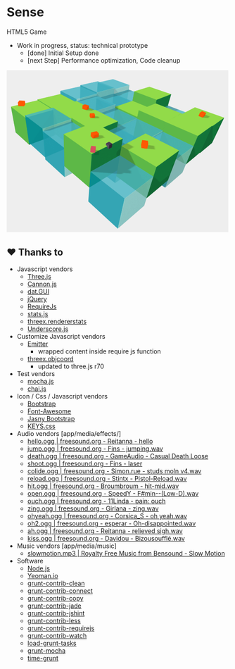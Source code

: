 # Sense
HTML5 Game

- Work in progress, status: technical prototype
  - [done] Initial Setup done
  - [next Step] Performance optimization, Code cleanup

![](https://raw.githubusercontent.com/renmuell/Sense/master/doc/screenshots/001.png)

## &#9829; Thanks to

- Javascript vendors
  - [Three.js](http://threejs.org/)
  - [Cannon.js](http://cannonjs.org/)
  - [dat.GUI](https://code.google.com/p/dat-gui/)
  - [jQuery](http://jquery.com/)
  - [RequireJs](http://requirejs.org/)
  - [stats.js](https://github.com/mrdoob/stats.js/)
  - [threex.rendererstats](https://github.com/jeromeetienne/threex.rendererstats)
  - [Underscore.js](http://underscorejs.org/)
- Customize Javascript vendors
  - [Emitter](https://github.com/component/emitter)
    - wrapped content inside require js function
  - [threex.objcoord](https://github.com/jeromeetienne/threex.objcoord)
    - updated to three.js r70
- Test vendors
  - [mocha.js](https://github.com/mochajs/mocha)
  - [chai.js](https://github.com/chaijs/chai)
- Icon / Css / Javascript vendors
  - [Bootstrap](http://getbootstrap.com/)
  - [Font-Awesome](http://fortawesome.github.io/Font-Awesome/)
  - [Jasny Bootstrap](http://jasny.github.io/bootstrap/)
  - [KEYS.css](https://github.com/michaelhue/keyscss)
- Audio vendors [app/media/effects/]
  - [hello.ogg  | freesound.org - Reitanna - hello](http://www.freesound.org/people/Reitanna/sounds/215393/)
  - [jump.ogg   | freesound.org - Fins - jumping.wav](http://www.freesound.org/people/fins/sounds/146726/)
  - [death.ogg  | freesound.org - GameAudio - Casual Death Loose](http://www.freesound.org/people/GameAudio/sounds/220203/)
  - [shoot.ogg  | freesound.org - Fins - laser](http://www.freesound.org/people/fins/sounds/191594/)
  - [colide.ogg | freesound.org - Simon.rue - studs moln v4.wav](http://www.freesound.org/people/simon.rue/sounds/49966/)
  - [reload.ogg  | freesound.org - Stintx - Pistol-Reload.wav](http://www.freesound.org/people/stintx/sounds/107622/)
  - [hit.ogg     | freesound.org - Broumbroum - hit-mid.wav](http://www.freesound.org/people/broumbroum/sounds/50553/)
  - [open.ogg    | freesound.org - SpeedY - F#min--(Low-D).wav](https://www.freesound.org/people/SpeedY/sounds/8495/)
  - [ouch.ogg    | freesound.org - 11Linda - pain: ouch](https://www.freesound.org/people/11linda/sounds/234039/)
  - [zing.ogg    | freesound.org - Girlana - zing.wav](http://www.freesound.org/people/girlana/sounds/76384/)
  - [ohyeah.ogg  | freesound.org - Corsica_S - oh yeah.wav](http://www.freesound.org/people/Corsica_S/sounds/104709/)
  - [oh2.ogg     | freesound.org - esperar - Oh-disappointed.wav](http://www.freesound.org/people/esperar/sounds/170765/)
  - [ah.ogg      | freesound.org -  Reitanna - relieved sigh.wav](http://www.freesound.org/people/Reitanna/sounds/242909/)
  - [kiss.ogg    | freesound.org - Davidou - Bizousoufflé.wav](http://www.freesound.org/people/davidou/sounds/88450/)
- Music vendors [app/media/music]
  - [slowmotion.mp3 | Royalty Free Music from Bensound - Slow Motion ](http://www.bensound.com/royalty-free-music/track/slow-motion)
- Software
  - [Node.js](http://nodejs.org/)
  - [Yeoman.io](http://yeoman.io/)
  - [grunt-contrib-clean](https://github.com/gruntjs/grunt-contrib-clean)
  - [grunt-contrib-connect](https://github.com/gruntjs/grunt-contrib-connect)
  - [grunt-contrib-copy](https://github.com/gruntjs/grunt-contrib-copy)
  - [grunt-contrib-jade](https://github.com/gruntjs/grunt-contrib-jade)
  - [grunt-contrib-jshint](https://github.com/gruntjs/grunt-contrib-jshint)
  - [grunt-contrib-less](https://github.com/gruntjs/grunt-contrib-less)
  - [grunt-contrib-requirejs](https://github.com/gruntjs/grunt-contrib-requirejs)
  - [grunt-contrib-watch](https://github.com/gruntjs/grunt-contrib-watch)
  - [load-grunt-tasks](https://github.com/sindresorhus/load-grunt-tasks)
  - [grunt-mocha](https://github.com/kmiyashiro/grunt-mocha)
  - [time-grunt](https://github.com/sindresorhus/time-grunt)
